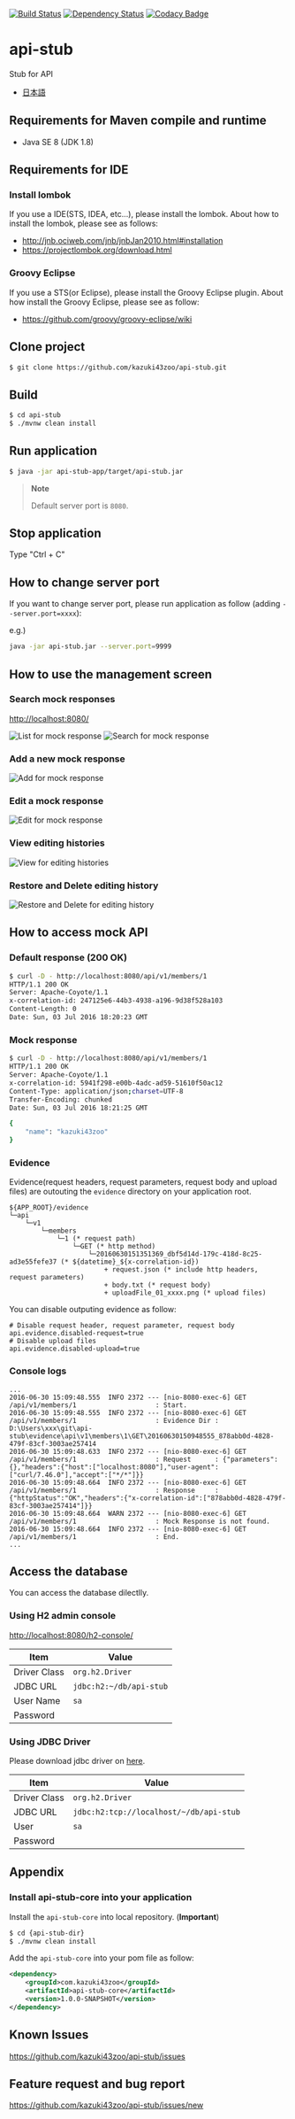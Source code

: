 
[![Build Status](https://travis-ci.org/kazuki43zoo/api-stub.svg?branch=master)](https://travis-ci.org/kazuki43zoo/api-stub)
[![Dependency Status](https://www.versioneye.com/user/projects/57dcb1dc037c200040cdcef9/badge.svg?style=flat-square)](https://www.versioneye.com/user/projects/57dcb1dc037c200040cdcef9)
[![Codacy Badge](https://api.codacy.com/project/badge/Grade/4ff22966f0a848fa9a880fd1fc0f50e6)](https://www.codacy.com/app/kazuki43zoo/api-stub?utm_source=github.com&amp;utm_medium=referral&amp;utm_content=kazuki43zoo/api-stub&amp;utm_campaign=Badge_Grade)

# api-stub
Stub for API

* [日本語](./README_ja.md)

## Requirements for Maven compile and runtime

* Java SE 8 (JDK 1.8)

## Requirements for IDE

### Install lombok

If you use a IDE(STS, IDEA, etc...), please install the lombok. About how to install the lombok, please see as follows:

* http://jnb.ociweb.com/jnb/jnbJan2010.html#installation
* https://projectlombok.org/download.html

### Groovy Eclipse

If you use a STS(or Eclipse), please install the Groovy Eclipse plugin. About how install the Groovy Eclipse, please see as follow:

* https://github.com/groovy/groovy-eclipse/wiki

## Clone project

```bash
$ git clone https://github.com/kazuki43zoo/api-stub.git
```

## Build

```bash
$ cd api-stub
$ ./mvnw clean install
```

## Run application

```bash
$ java -jar api-stub-app/target/api-stub.jar
```

> **Note**
> 
> Default server port is `8080`.

## Stop application

Type "Ctrl + C"

## How to change server port

If you want to change server port, please run application as follow (adding `--server.port=xxxx`):

e.g.)

```bash
java -jar api-stub.jar --server.port=9999
```

## How to use the management screen

### Search mock responses

[http://localhost:8080/](http://localhost:8080/)

![List for mock response](material/list-screen.png)
![Search for mock response](material/list-screen-searched.png)

### Add a new mock response

![Add for mock response](material/create-screen.png)

### Edit a mock response

![Edit for mock response](material/edit-screen.png)

### View editing histories

![View for editing histories](material/list-history-screen.png)

### Restore and Delete editing history

![Restore and Delete for editing history](material/history-screen.png)

## How to access mock API

### Default response (200 OK)

```bash
$ curl -D - http://localhost:8080/api/v1/members/1
HTTP/1.1 200 OK
Server: Apache-Coyote/1.1
x-correlation-id: 247125e6-44b3-4938-a196-9d38f528a103
Content-Length: 0
Date: Sun, 03 Jul 2016 18:20:23 GMT

```

### Mock response

```bash
$ curl -D - http://localhost:8080/api/v1/members/1
HTTP/1.1 200 OK
Server: Apache-Coyote/1.1
x-correlation-id: 5941f298-e00b-4adc-ad59-51610f50ac12
Content-Type: application/json;charset=UTF-8
Transfer-Encoding: chunked
Date: Sun, 03 Jul 2016 18:21:25 GMT

{
    "name": "kazuki43zoo"
}
```

### Evidence

Evidence(request headers, request parameters, request body and upload files) are outouting the `evidence` directory on your application root.

```text
${APP_ROOT}/evidence
└─api
    └─v1
        └─members
            └─1 (* request path)
                └─GET (* http method)
                    └─20160630151351369_dbf5d14d-179c-418d-8c25-ad3e55fefe37 (* ${datetime}_${x-correlation-id})
                        + request.json (* include http headers, request parameters)
                        + body.txt (* request body)
                        + uploadFile_01_xxxx.png (* upload files)
```

You can disable outputing evidence as follow:

```properties
# Disable request header, request parameter, request body
api.evidence.disabled-request=true
# Disable upload files
api.evidence.disabled-upload=true
```

### Console logs

```text
...
2016-06-30 15:09:48.555  INFO 2372 --- [nio-8080-exec-6] GET /api/v1/members/1                    : Start.
2016-06-30 15:09:48.555  INFO 2372 --- [nio-8080-exec-6] GET /api/v1/members/1                    : Evidence Dir : D:\Users\xxx\git\api-stub\evidence\api\v1\members\1\GET\20160630150948555_878abb0d-4828-479f-83cf-3003ae257414
2016-06-30 15:09:48.633  INFO 2372 --- [nio-8080-exec-6] GET /api/v1/members/1                    : Request      : {"parameters":{},"headers":{"host":["localhost:8080"],"user-agent":["curl/7.46.0"],"accept":["*/*"]}}
2016-06-30 15:09:48.664  INFO 2372 --- [nio-8080-exec-6] GET /api/v1/members/1                    : Response     : {"httpStatus":"OK","headers":{"x-correlation-id":["878abb0d-4828-479f-83cf-3003ae257414"]}}
2016-06-30 15:09:48.664  WARN 2372 --- [nio-8080-exec-6] GET /api/v1/members/1                    : Mock Response is not found.
2016-06-30 15:09:48.664  INFO 2372 --- [nio-8080-exec-6] GET /api/v1/members/1                    : End.
...
```

## Access the database

You can access the database dilectlly.

### Using H2 admin console

[http://localhost:8080/h2-console/](http://localhost:8080/h2-console/)

| Item | Value |
| ---- | ----- |
| Driver Class | `org.h2.Driver` |
| JDBC URL | `jdbc:h2:~/db/api-stub` |
| User Name | `sa` |
| Password | |

### Using JDBC Driver

Please download jdbc driver on [here](http://repo2.maven.org/maven2/com/h2database/h2/1.4.191/h2-1.4.191.jar).

| Item | Value |
| ---- | ----- |
| Driver Class | `org.h2.Driver` |
| JDBC URL | `jdbc:h2:tcp://localhost/~/db/api-stub` |
| User | `sa` |
| Password | |


## Appendix

### Install api-stub-core into your application

Install the `api-stub-core` into local repository. (**Important**)

```bash
$ cd {api-stub-dir}
$ ./mvnw clean install
```

Add the `api-stub-core` into your pom file as follow:

```xml
<dependency>
    <groupId>com.kazuki43zoo</groupId>
    <artifactId>api-stub-core</artifactId>
    <version>1.0.0-SNAPSHOT</version>
</dependency>
```

## Known Issues

https://github.com/kazuki43zoo/api-stub/issues

## Feature request and bug report

https://github.com/kazuki43zoo/api-stub/issues/new

